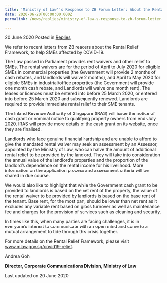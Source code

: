 ```yaml
---
title: 'Ministry of Law''s Response to ZB Forum Letter: About the Rental Relief Framework'
date: 2020-06-20T00:00:00.000Z
permalink: /news/replies/ministry-of-law-s-response-to-zb-forum-letter-rental-relief-framework/

---
```



20 June 2020 Posted in [Replies](/news/replies)  

We refer to recent letters from ZB readers about the Rental Relief Framework, to help SMEs affected by COVID-19.

The Law passed in Parliament provides rent waivers and other relief to SMEs.  The rental waivers are for the period of April to July 2020 for eligible SMEs in commercial properties (the Government will provide 2 months of cash rebates, and landlords will waive 2 months), and April to May 2020 for eligible SMEs in industrial/office properties (the Government will provide one month cash rebate, and Landlords will waive one month rent). The leases or licences must be entered into before 25 March 2020, or entered into before 25 March 2020 and subsequently renewed. Landlords are required to provide immediate rental relief to their SME tenants.

The Inland Revenue Authority of Singapore (IRAS) will issue the notice of cash grant or nominal notice to qualifying property owners from end-July 2020. IRAS will provide more details of the cash grant on its website, once they are finalised.

Landlords who face genuine financial hardship and are unable to afford to give the mandated rental waiver may seek an assessment by an Assessor, appointed by the Ministry of Law, who can halve the amount of additional rental relief to be provided by the landlord. They will take into consideration the annual value of the landlord’s properties and the proportion of the landlord’s dependence on the rental income for his livelihood. More information on the application process and assessment criteria will be shared in due course.

We would also like to highlight that while the Government cash grant to be provided to landlords is based on the net rent of the property, the value of the rental waiver to be provided by landlords is based on the base rent of the tenant. Base rent, for the most part, should be lower than net rent as it excludes any variable rent based on gross turnover as well as maintenance fee and charges for the provision of services such as cleaning and security.

In times like this, when many parties are facing challenges, it is in everyone’s interest to communicate with an open mind and come to a mutual arrangement to tide through this crisis together.

For more details on the Rental Relief Framework, please visit www.mlaw.gov.sg/covid19-relief.

Andrea Goh

**Director, Corporate Communications Division, Ministry of Law**


<p class="right-side-updated">Last updated on 20 June 2020</p>
